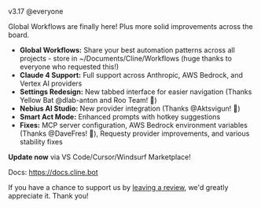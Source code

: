 v3.17 @everyone

Global Workflows are finally here! Plus more solid improvements across the board.

* **Global Workflows:** Share your best automation patterns across all projects - store in ~/Documents/Cline/Workflows (huge thanks to everyone who requested this!)
* **Claude 4 Support:** Full support across Anthropic, AWS Bedrock, and Vertex AI providers
* **Settings Redesign:** New tabbed interface for easier navigation (Thanks Yellow Bat @dlab-anton and Roo Team! 🙏)
* **Nebius AI Studio:** New provider integration (Thanks @Aktsvigun! 🙏)
* **Smart Act Mode:** Enhanced prompts with hotkey suggestions
* **Fixes:** MCP server configuration, AWS Bedrock environment variables (Thanks @DaveFres! 🙏), Requesty provider improvements, and various stability fixes

**Update now** via VS Code/Cursor/Windsurf Marketplace!

Docs: https://docs.cline.bot

If you have a chance to support us by [leaving a review](https://marketplace.visualstudio.com/items?itemName=saoudrizwan.claude-dev), we'd greatly appreciate it. Thank you!
